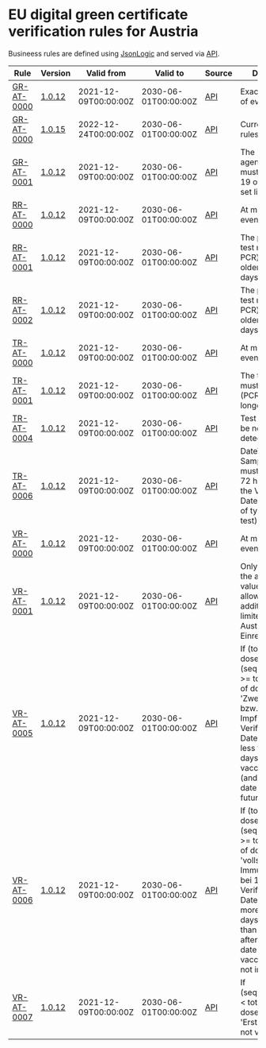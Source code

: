 # EU digital green certificate verification rules for Austria

Busineess rules are defined using [JsonLogic](https://jsonlogic.com) and served via [API](https://dgca-businessrule-service.ezdrav.si/rules/AT).

| Rule | Version | Valid from | Valid to | Source | Description |
| ---- | ------- | ---------- | -------- | ------ | ----------- |
| [GR-AT-0000](GR-AT-0000.json) | [1.0.12](GR-AT-0000_1.0.12.json) | 2021-12-09T00:00:00Z | 2030-06-01T00:00:00Z | [API](https://dgca-businessrule-service.ezdrav.si/rules/AT/0fd533cefdc99df52cf40d5de01be4e1de0e6ba6b492ba5bd00834b251d220c5) | Exactly one type of event. |
| [GR-AT-0000](GR-AT-0000.json) | [1.0.15](GR-AT-0000_1.0.15.json) | 2022-12-24T00:00:00Z | 2030-06-01T00:00:00Z | [API](https://dgca-businessrule-service.ezdrav.si/rules/AT/697fd2cf2a8fff4d42af3f6d577f613cf0586beb2fc21d1526704c0336851f89) | Currently no entry rules for AT. |
| [GR-AT-0001](GR-AT-0001.json) | [1.0.12](GR-AT-0001_1.0.12.json) | 2021-12-09T00:00:00Z | 2030-06-01T00:00:00Z | [API](https://dgca-businessrule-service.ezdrav.si/rules/AT/02f84b762731ae8d7cee80b4d36f38a7a248f9d0ebf0501ceae12d6e901301f6) | The "disease or agent targeted" must be COVID-19 of the value set list. |
| [RR-AT-0000](RR-AT-0000.json) | [1.0.12](RR-AT-0000_1.0.12.json) | 2021-12-09T00:00:00Z | 2030-06-01T00:00:00Z | [API](https://dgca-businessrule-service.ezdrav.si/rules/AT/5d0da8377045aefe9940ed9ac4489d2746b464e6d5ca07f13e297b0fa5cfd6e2) | At most one r-event. |
| [RR-AT-0001](RR-AT-0001.json) | [1.0.12](RR-AT-0001_1.0.12.json) | 2021-12-09T00:00:00Z | 2030-06-01T00:00:00Z | [API](https://dgca-businessrule-service.ezdrav.si/rules/AT/6f0ab761d64dd267653bd4f11ed5c8807af3a711598cd94610ab450755b5089b) | The positive NAA test result (e.g., PCR) must be older than 11 days. |
| [RR-AT-0002](RR-AT-0002.json) | [1.0.12](RR-AT-0002_1.0.12.json) | 2021-12-09T00:00:00Z | 2030-06-01T00:00:00Z | [API](https://dgca-businessrule-service.ezdrav.si/rules/AT/2cd0f3495394a65260caf152c5c9e9f99087eede0fd8a99e58af6559fa5a0f1c) | The positive NAA test result (e.g., PCR) must be no older than 180 days. |
| [TR-AT-0000](TR-AT-0000.json) | [1.0.12](TR-AT-0000_1.0.12.json) | 2021-12-09T00:00:00Z | 2030-06-01T00:00:00Z | [API](https://dgca-businessrule-service.ezdrav.si/rules/AT/3788759c6554ccf464d898fb365b26d70af3e54b154a44f7fcdfbe7fab162673) | At most one t-event. |
| [TR-AT-0001](TR-AT-0001.json) | [1.0.12](TR-AT-0001_1.0.12.json) | 2021-12-09T00:00:00Z | 2030-06-01T00:00:00Z | [API](https://dgca-businessrule-service.ezdrav.si/rules/AT/891aba63be3d3d4631854f071b476407799a6739d8ba9e19fb957d4080340564) | The test type must be NAA (PCR). RAT no longer allowed. |
| [TR-AT-0004](TR-AT-0004.json) | [1.0.12](TR-AT-0004_1.0.12.json) | 2021-12-09T00:00:00Z | 2030-06-01T00:00:00Z | [API](https://dgca-businessrule-service.ezdrav.si/rules/AT/03e96a45e7877513c77cef107a74933acbb77910d71885c178de2f3633c7f883) | Test result must be negative ("not detected"). |
| [TR-AT-0006](TR-AT-0006.json) | [1.0.12](TR-AT-0006_1.0.12.json) | 2021-12-09T00:00:00Z | 2030-06-01T00:00:00Z | [API](https://dgca-businessrule-service.ezdrav.si/rules/AT/4d0a9b7b28920220f2613b5fd6ea8704b3fbd68630bbbe118504b3aab578f9f3) | DateTime of Sample Collection must be less than 72 hours before the Verification Datetime for a test of type NAA (PCR test). |
| [VR-AT-0000](VR-AT-0000.json) | [1.0.12](VR-AT-0000_1.0.12.json) | 2021-12-09T00:00:00Z | 2030-06-01T00:00:00Z | [API](https://dgca-businessrule-service.ezdrav.si/rules/AT/4830ff532572844218428662e16544883613b2438c2920980e49d91256b0f30c) | At most one v-event. |
| [VR-AT-0001](VR-AT-0001.json) | [1.0.12](VR-AT-0001_1.0.12.json) | 2021-12-09T00:00:00Z | 2030-06-01T00:00:00Z | [API](https://dgca-businessrule-service.ezdrav.si/rules/AT/c8e44861e8743cd458b83f8508b427ebf46bb02d5060f9e3aeb01980ebef68d0) | Only vaccines in the allowed valueset are allowed, additionally limited by the Austrian Einreiseverordung |
| [VR-AT-0005](VR-AT-0005.json) | [1.0.12](VR-AT-0005_1.0.12.json) | 2021-12-09T00:00:00Z | 2030-06-01T00:00:00Z | [API](https://dgca-businessrule-service.ezdrav.si/rules/AT/f9bb747fc07961917fe535463877d71c8ba9c7acc43cd563785d8f047be9ad6e) | If (total number of doses > 1) and (sequencenumber >= total number of doses) (AT: 'Zweitimpfung' bzw. 'weitere Impfung') Verification Datetime must be less than 360 days after vaccination date (and vaccination date not in the future). |
| [VR-AT-0006](VR-AT-0006.json) | [1.0.12](VR-AT-0006_1.0.12.json) | 2021-12-09T00:00:00Z | 2030-06-01T00:00:00Z | [API](https://dgca-businessrule-service.ezdrav.si/rules/AT/c3707cc5beb811cbd57a917fcfd095c2b5446123bb239c6d60a88d099a3154e6) | If (total number of doses = 1) and (sequencenumber >= total number of doses) (AT: 'vollst. Immunisierung bei 1/1') Verification Datetime must be more than 22 days and less than 270 days after vaccination date (and vaccination date not in the future). |
| [VR-AT-0007](VR-AT-0007.json) | [1.0.12](VR-AT-0007_1.0.12.json) | 2021-12-09T00:00:00Z | 2030-06-01T00:00:00Z | [API](https://dgca-businessrule-service.ezdrav.si/rules/AT/6bea340f5434d01589afe7772417f88959c61819061671536ee847b784f1d022) | If (sequencenumber < total number of doses) (AT: 'Erstimpfung') -> not valid anymore |
